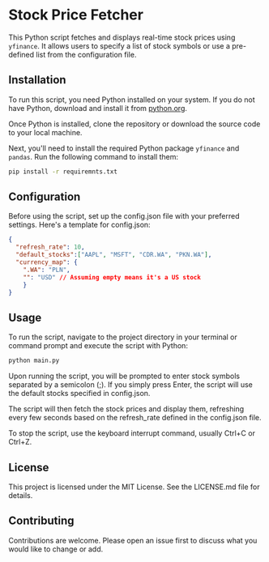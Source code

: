 # Stock Price Fetcher

This Python script fetches and displays real-time stock prices using `yfinance`. It allows users to specify a list of stock symbols or use a pre-defined list from the configuration file.

## Installation

To run this script, you need Python installed on your system. If you do not have Python, download and install it from [python.org](https://www.python.org/).

Once Python is installed, clone the repository or download the source code to your local machine.

Next, you'll need to install the required Python package `yfinance` and `pandas`. Run the following command to install them:

```bash
pip install -r requiremnts.txt
```

## Configuration

Before using the script, set up the config.json file with your preferred settings. Here's a template for config.json:

```json
{
  "refresh_rate": 10,
  "default_stocks":["AAPL", "MSFT", "CDR.WA", "PKN.WA"],
  "currency_map": {
    ".WA": "PLN",
    "": "USD" // Assuming empty means it's a US stock
    }
}
```

## Usage

To run the script, navigate to the project directory in your terminal or command prompt and execute the script with Python:

```bash
python main.py
```

Upon running the script, you will be prompted to enter stock symbols separated by a semicolon (;). If you simply press Enter, the script will use the default stocks specified in config.json.

The script will then fetch the stock prices and display them, refreshing every few seconds based on the refresh_rate defined in the config.json file.

To stop the script, use the keyboard interrupt command, usually Ctrl+C or Ctrl+Z.

## License

This project is licensed under the MIT License. See the LICENSE.md file for details.

## Contributing

Contributions are welcome. Please open an issue first to discuss what you would like to change or add.